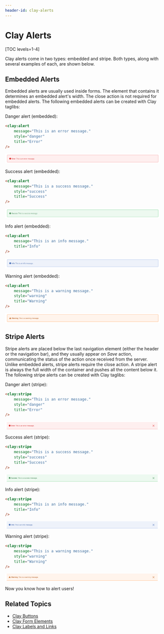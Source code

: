 ```yaml
---
header-id: clay-alerts
---
```


# Clay Alerts

[TOC levels=1-4]

Clay alerts come in two types: embedded and stripe. Both types, along with 
several examples of each, are shown below. 

## Embedded Alerts

Embedded alerts are usually used inside forms. The element that contains it
determines an embedded alert's width. The close action is not required for
embedded alerts. The following embedded alerts can be created with Clay
taglibs:

Danger alert (embedded):

```html
<clay:alert
	message="This is an error message."
	style="danger"
	title="Error"
/>
```

![Figure 1: The danger alert notifies the user of an error or issue.](../../../../images/clay-taglib-alert-danger.png)

Success alert (embedded):

```html
<clay:alert
	message="This is a success message."
	style="success"
	title="Success"
/>
```

![Figure 2: The success alert notifies the user when an action is successful.](../../../../images/clay-taglib-alert-success.png)

Info alert (embedded):

```html
<clay:alert
	message="This is an info message."
	title="Info"
/>
```

![Figure 3: The info alert displays general information to the user.](../../../../images/clay-taglib-alert-info.png)

Warning alert (embedded):

```html
<clay:alert
	message="This is a warning message."
	style="warning"
	title="Warning"
/>
```

![Figure 4: The warning alert displays a warning message to the user.](../../../../images/clay-taglib-alert-warning.png)

## Stripe Alerts

Stripe alerts are placed below the last navigation element (either the header or 
the navigation bar), and they usually appear on *Save* action, communicating 
the status of the action once received from the server. Unlike embedded alerts, 
stripe alerts require the close action. A stripe alert is always the full width 
of the container and pushes all the content below it. The following stripe 
alerts can be created with Clay taglibs:

Danger alert (stripe):

```html
<clay:stripe
	message="This is an error message."
	style="danger"
	title="Error"
/>
```

![Figure 5: The danger striped alert notifies the user that an action has failed.](../../../../images/clay-taglib-alert-danger-stripe.png)

Success alert (stripe):

```html
<clay:stripe
	message="This is a success message."
	style="success"
	title="Success"
/>
```

![Figure 6: The success striped alert notifies the user that an action has completed successfully.](../../../../images/clay-taglib-alert-success-stripe.png)

Info alert (stripe):

```html
<clay:stripe
	message="This is an info message."
	title="Info"
/>
```

![Figure 7: The info striped alert displays general information about an action to the user.](../../../../images/clay-taglib-alert-info-stripe.png)

Warning alert (stripe):

```html
<clay:stripe
	message="This is a warning message."
	style="warning"
	title="Warning"
/>
```
 
![Figure 8: The warning striped alert warns the user about an action.](../../../../images/clay-taglib-alert-warning-stripe.png)

Now you know how to alert users!

## Related Topics

- [Clay Buttons](/docs/7-2/reference/-/knowledge_base/r/clay-buttons)
- [Clay Form Elements](/docs/7-2/reference/-/knowledge_base/r/clay-form-elements)
- [Clay Labels and Links](/docs/7-2/reference/-/knowledge_base/r/clay-labels-and-links)
